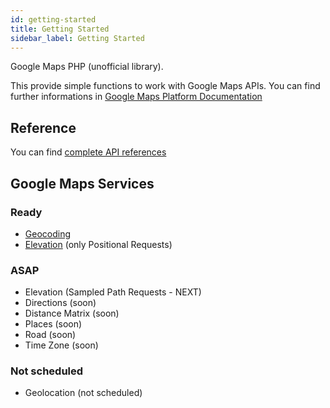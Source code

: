```yaml
---
id: getting-started
title: Getting Started
sidebar_label: Getting Started
---
```


Google Maps PHP (unofficial library).

This provide simple functions to work with Google Maps APIs. You can find further informations in [Google Maps Platform Documentation](https://developers.google.com/maps/documentation/)

## Reference
You can find [complete API references](https://biscolab.com/google-maps-php-reference/)

## Google Maps Services

### Ready
* [Geocoding](http://10.0.0.111:3000/docs/geocoding)
* [Elevation](http://10.0.0.111:3000/docs/elevation) (only Positional Requests)

### ASAP
* Elevation (Sampled Path Requests - NEXT)
* Directions (soon)
* Distance Matrix (soon)
* Places (soon)
* Road (soon)
* Time Zone (soon)

### Not scheduled
* Geolocation (not scheduled)

